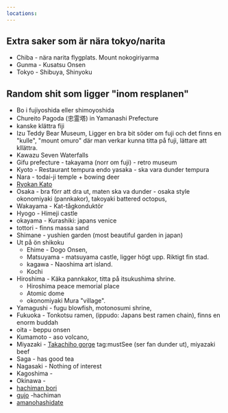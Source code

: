 ```yaml
---
locations: 
---
```


## Extra saker som är nära tokyo/narita
* Chiba - nära narita flygplats. Mount nokogiriyarma
* Gunma - Kusatsu Onsen
* Tokyo - Shibuya, Shinyoku


## Random shit som ligger "inom resplanen"
* Bo i fujiyoshida eller shimoyoshida
* Chureito Pagoda (忠霊塔) in Yamanashi Prefecture
* kanske klättra fiji
* Izu Teddy Bear Museum, Ligger en bra bit söder om fuji och det finns en "kulle", "mount omuro" där man verkar kunna titta på fuji, lättare att kllättra. 
* Kawazu Seven Waterfalls
* Gifu prefecture - takayama (norr om fuji) - retro museum
* Kyoto - Restaurant tempura endo yasaka - ska vara dunder tempura
* Nara - todai-ji temple + bowing deer
 * [Ryokan Kato](https://www.google.com/maps/place/Ryokan+Kato/@34.372737,135.8514673,17z/data=!3m1!4b1!4m9!3m8!1s0x6006c624dc7a5f15:0x7920be9ace6f1c5!5m2!4m1!1i2!8m2!3d34.372737!4d135.853656!16s%2Fg%2F1tctxhyp)
* Osaka - bra förr att dra ut, maten ska va dunder - osaka style okonomiyaki (pannkakor), takoyaki battered octopus, 
* Wakayama - Kat-tågkonduktör
* Hyogo - Himeji castle
* okayama -  Kurashiki: japans venice
* tottori - finns massa sand
* Shimane - yushien garden (most beautiful garden in japan)
* Ut på ön shikoku
  * Ehime - Dogo Onsen, 
  * Matsuyama - matsuyama castle, ligger högt upp. Riktigt fin stad.
  * kagawa - Naoshima art island. 
  * Kochi 
* Hiroshima - Käka pannkakor, titta på itsukushima shrine. 
  * Hiroshima peace memorial place
  * Atomic dome
  * okonomiyaki Mura "village". 
* Yamagushi - fugu blowfish, motonosumi shrine, 
* Fukuoka - Tonkotsu ramen, (ippudo: Japans best ramen chain), finns en enorm buddah
* oita - beppu onsen
* Kumamoto - aso volcano, 
* Miyazaki - [Takachiho gorge](geo:32.701622349269456,131.3010754797278) tag:mustSee (ser fan dunder ut), miyazaki beef 
* Saga - has good tea
* Nagasaki - Nothing of interest
* Kagoshima - 
* Okinawa - 
* [hachiman bori](geo:34.7169874,137.735943)
* [gujo](geo:35.748417,136.9643095) -hachiman
* [amanohashidate](geo:35.5680023,135.19063815218206)
